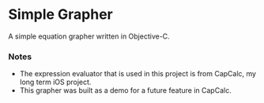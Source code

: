 # Simple Grapher
A simple equation grapher written in Objective-C.


### Notes
* The expression evaluator that is used in this project is from CapCalc, my long term iOS project.
* This grapher was built as a demo for a future feature in CapCalc.